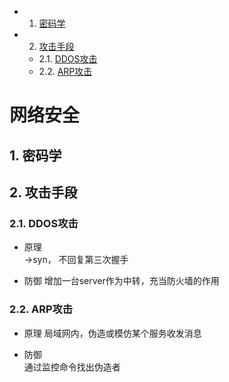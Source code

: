 <!-- vscode-markdown-toc -->
* 1. [密码学](#)
* 2. [攻击手段](#-1)
	* 2.1. [DDOS攻击](#DDOS)
	* 2.2. [ARP攻击](#ARP)

<!-- vscode-markdown-toc-config
	numbering=true
	autoSave=true
	/vscode-markdown-toc-config -->
<!-- /vscode-markdown-toc -->

# 网络安全
##  1. <a name=''></a>密码学


##  2. <a name='-1'></a>攻击手段
###  2.1. <a name='DDOS'></a>DDOS攻击
* 原理  
->syn， 不回复第三次握手

* 防御
增加一台server作为中转，充当防火墙的作用

###  2.2. <a name='ARP'></a>ARP攻击
* 原理
局域网内，伪造或模仿某个服务收发消息

* 防御  
通过监控命令找出伪造者